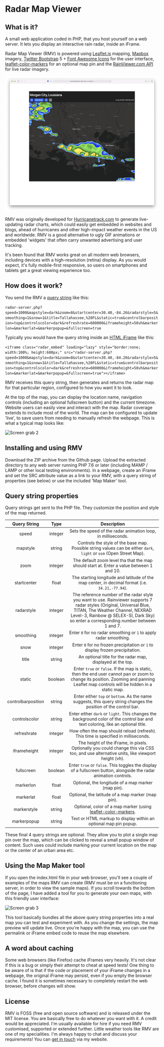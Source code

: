 Radar Map Viewer
=====================

## What is it?

A small web application coded in PHP, that you host yourself on a web server. It lets you display an interactive rain radar, inside an iFrame.

Radar Map Viewer (RMV) is powered using [Leaflet.js](https://leafletjs.com/) mapping, [Mapbox](https://www.mapbox.com/) imagery, [Twitter Bootstrap](https://getbootstrap.com/) 5 + [Font Awesome Icons](https://fontawesome.com/) for the user interface, [leaflet-color-markers](https://github.com/pointhi/leaflet-color-markers) for an optional map pin and the [RainViewer.com API](https://www.rainviewer.com/api.html) for live radar imagery. 

![Screen grab 1](readme-files/1.png)

RMV was originally developed for [Hurricanetrack.com](Hurricanetrack.com) to generate live-updating radar charts, which could easily get embedded in websites and blogs, ahead of hurricanes and other high-impact weather events in the US and worldwide. RMV is a good alternative to ugly GIF animations or embedded 'widgets' that often carry unwanted advertising and user tracking.

It's been found that RMV works great on all modern web browsers, including devices with a high-resolution (retina) display. As you would expect, it's fully mobile-first responsive, so users on smartphones and tablets get a great viewing experience too.

## How does it work?

You send the RMV a [query string](https://en.wikipedia.org/wiki/Query_string) like this:

```radar-server.php?speed=1000&mapstyle=dark&zoom=8&startcenter=30.40,-84.26&radarstyle=5&smoothing=1&snow=1&title=Tallahassee,%20FL&static=true&controlbarposition=top&controlscolor=dark&refreshrate=600000&iframeheight=50vh&markerlon=&markerlat=&markerpopup=&fullscreen=true```

Typically you would have the query string inside an [HTML iFrame](https://www.w3schools.com/tags/tag_iframe.asp) like this:

```<iframe class="radar_embed" loading="lazy" style="border:none; width:100%; height:600px;" src="radar-server.php?speed=1000&mapstyle=dark&zoom=8&startcenter=30.40,-84.26&radarstyle=5&smoothing=1&snow=1&title=Tallahassee,%20FL&static=true&controlbarposition=top&controlscolor=dark&refreshrate=600000&iframeheight=50vh&markerlon=&markerlat=&markerpopup=&fullscreen=true"></iframe>```

RMV receives this query string, then generates and returns the radar map for that particular region, configured to how you want it to look.

At the top of the map, you can display the location name, navigation controls (including an optional fullscreen button) and the current timezone. Website users can easily view and interact with the map. Radar coverage extends to include most of the world. The map can be configured to update 'live', to save users from needing to manually refresh the webpage. This is what a typical map looks like:

![Screen grab 2](readme-files/2.png)

## Installing and using RMV

Download the ZIP archive from the Github page. Upload the extracted directory to any web server running PHP 7.6 or later (including MAMP / LAMP or other local testing environments). In a webpage, create an iFrame and set the SRC attribute value as a link to your RMV, with a query string of properties (see below) or use the included 'Map Maker' tool.

## Query string properties

Query strings get sent to the PHP file. They customize the position and style of the map returned.

| Query String | Type | Description |
|:-------------:|:-------------:|:-----:|
|speed|integer|Sets the speed of the radar animation loop, in milliseconds.|
|mapstyle|string|Controls the style of the base map. Possible string values can be either ```dark```, ```light``` or ```osm``` (Open Street Map).|
|zoom|integer|The default zoom level tha that the map should start at. Enter a value between 1 and 10.|
|startcenter|float|The starting longitude and latitude of the map center, in decimal format (i.e. ```34.21,-77.94```).|
|radarstyle|integer|The reference number of the radar style you want to use. Rainviewer supports 7 radar styles (Original, Universal Blue, TITAN, The Weather Channel, NEXRAD Level-3, Rainbow @ SELEX-SI, Dark Sky) so enter a corresponding number between 1 and 7.|
|smoothing|integer|Enter ```0``` for no radar smoothing or ```1``` to apply radar smoothing.|
|snow|integer|Enter ```0``` for no frozen precipitation or ```1``` to display frozen precipitation.|
|title|string|An optional title for the radar map, displayed at the top.|
|static|boolean|Enter ```true``` or ```false```. If the map is static, then the end user cannot pan or zoom to change its position. Zooming and panning Leaflet map controls will be hidden in a static map.|
|controlbarposition|string|Enter either ```top``` or ```bottom```. As the name suggests, this query string changes the position of the control bar.|
|controlscolor|string|Enter either ```dark``` or ```light```. This changes the background color of the control bar and text coloring, like an optional title.|
|refreshrate|integer|How often the map should reload (refresh). This time is specified in milliseconds.|
|iframeheight|integer|The height of the iFrame, in pixels. Optionally you could change this via CSS too, and use alternative units, like viewport height (vh).|
|fullscreen|boolean|Enter ```true``` or ```false```. This toggles the display of a fullscreen button, alongside the radar animation controls.
|markerlon|float|Optional, the longitude of a map marker (map pin).|
|markerlat|float|Optional, the latitude of a map marker (map pin).|
|markerstyle|string|Optional, color of a map marker (using [leaflet-color-markers](https://github.com/pointhi/leaflet-color-markers).|
|markerpopup|string|Text or HTML markup to display within an optional map pin popup.|

These final 4 query strings are optional. They allow you to plot a single map pin over the map, which can be clicked to reveal a small popup window of content. Such uses could include marking your current location on the map or the center of an urban area etc.

## Using the Map Maker tool

If you open the index.html file in your web browser, you'll see a couple of examples of the maps RMV can create (RMV must be on a functioning server, in order to view the sample maps). If you scroll towards the bottom of the page, I have added a tool for you to generate your own maps, with this friendly user interface:

![Screen grab 3](readme-files/3.png)

This tool basically bundles all the above query string properties into a real map you can test and experiment with. As you change the settings, the map preview will update live. Once you're happy with the map, you can use the permalink or iFrame embed code to reuse the map elsewhere.

## A word about caching

Some web browsers (like Firefox) cache iFrames very heavily. It's not clear if this is a bug or simply their attempt to cheat at speed tests! One thing to be aware of is that if the code or placement of your iFrame changes in a webpage, the original iFrame may persist, even if you empty the browser cache. I found it is sometimes necessary to completely restart the web browser, before changes will show.

## License

RMV is FOSS (free and open source software) and is released under the MIT license. You are basically free to do whatever you want with it. A credit would be appreciated. I'm usually available for hire if you need RMV customised, supported or extended further. Little weather tools like RMV are one of my specialities.  I'm always happy to chat and discuss your requirements! You can [get in touch](https://willwoodgate.com/) via my website.
